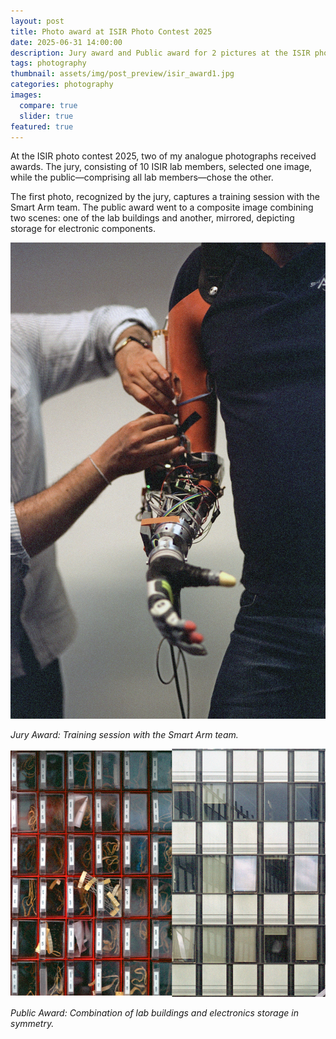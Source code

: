 ```yaml
---
layout: post
title: Photo award at ISIR Photo Contest 2025
date: 2025-06-31 14:00:00
description: Jury award and Public award for 2 pictures at the ISIR photo contest
tags: photography
thumbnail: assets/img/post_preview/isir_award1.jpg
categories: photography
images:
  compare: true
  slider: true
featured: true
---
```


At the ISIR photo contest 2025, two of my analogue photographs received awards. The jury, consisting of 10 ISIR lab members, selected one image, while the public—comprising all lab members—chose the other.

The first photo, recognized by the jury, captures a training session with the Smart Arm team. The public award went to a composite image combining two scenes: one of the lab buildings and another, mirrored, depicting storage for electronic components.

![Jury Award - Smart Arm Team Training](assets/img/post_preview/isir_award1.jpg)

*Jury Award: Training session with the Smart Arm team.*

![Public Award - Lab Buildings and Electronics Storage](assets/img/post_preview/isir_award2.png)

*Public Award: Combination of lab buildings and electronics storage in symmetry.*